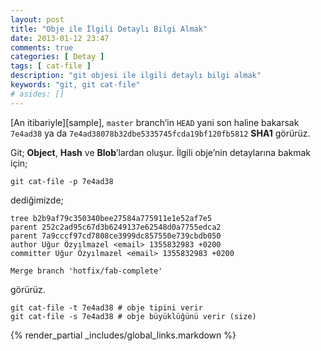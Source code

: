 ```yaml
---
layout: post
title: "Obje ile İlgili Detaylı Bilgi Almak"
date: 2013-01-12 23:47
comments: true
categories: [ Detay ]
tags: [ cat-file ]
description: "git objesi ile ilgili detaylı bilgi almak"
keywords: "git, git cat-file"
# asides: []
---
```

[An itibariyle][sample], `master` branch’in `HEAD` yani son haline
bakarsak `7e4ad38` ya da `7e4ad38078b32dbe5335745fcda19bf120fb5812`
**SHA1** görürüz.

Git; **Object**, **Hash** ve **Blob**’lardan oluşur. İlgili obje’nin
detaylarına bakmak için;

<!-- more -->

    git cat-file -p 7e4ad38

dediğimizde;

    tree b2b9af79c350340bee27584a775911e1e52af7e5
    parent 252c2ad95c67d3b6249137e62548d0a7755edca2
    parent 7a9cccf97cd7808ce3999dc857550e739cbdb050
    author Uğur Özyılmazel <email> 1355832983 +0200
    committer Uğur Özyılmazel <email> 1355832983 +0200

    Merge branch 'hotfix/fab-complete'

görürüz.

    git cat-file -t 7e4ad38 # obje tipini verir
    git cat-file -s 7e4ad38 # obje büyüklüğünü verir (size)

{% render_partial _includes/global_links.markdown %}
